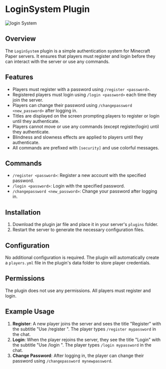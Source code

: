 # LoginSystem Plugin


![login System](https://github.com/user-attachments/assets/8c6cd61a-8d7a-4991-9944-abb943eb89f4)

## Overview
The `LoginSystem` plugin is a simple authentication system for Minecraft Paper servers. It ensures that players must register and login before they can interact with the server or use any commands.

## Features
- Players must register with a password using `/register <password>`.
- Registered players must login using `/login <password>` each time they join the server.
- Players can change their password using `/changepassword <new_password>` after logging in.
- Titles are displayed on the screen prompting players to register or login until they authenticate.
- Players cannot move or use any commands (except register/login) until they authenticate.
- Blindness and slowness effects are applied to players until they authenticate.
- All commands are prefixed with `[security]` and use colorful messages.

## Commands
- `/register <password>`: Register a new account with the specified password.
- `/login <password>`: Login with the specified password.
- `/changepassword <new_password>`: Change your password after logging in.

## Installation
1. Download the plugin jar file and place it in your server's `plugins` folder.
2. Restart the server to generate the necessary configuration files.

## Configuration
No additional configuration is required. The plugin will automatically create a `players.yml` file in the plugin's data folder to store player credentials.

## Permissions
The plugin does not use any permissions. All players must register and login.

## Example Usage
1. **Register**: A new player joins the server and sees the title "Register" with the subtitle "Use /register <password>". The player types `/register mypassword` in the chat.
2. **Login**: When the player rejoins the server, they see the title "Login" with the subtitle "Use /login <password>". The player types `/login mypassword` in the chat.
3. **Change Password**: After logging in, the player can change their password using `/changepassword mynewpassword`.
